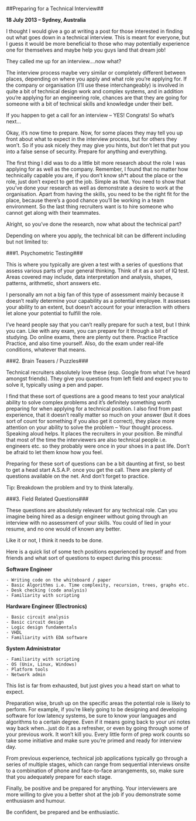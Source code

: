 ##Preparing for a Technical Interview##

**18 July 2013 – Sydney, Australia**

I thought I would give a go at writing a post for those interested in finding out what goes down in a technical interview. This is meant for everyone, but I guess it would be more beneficial to those who may potentially experience one for themselves and maybe help you guys land that dream job!

They called me up for an interview….now what?

The interview process maybe very similar or completely different between places, depending on where you apply and what role you’re applying for. If the company or organisation (I’ll use these interchangeably) is involved in quite a bit of technical design work and complex systems, and in addition you’re applying for an engineering role, chances are that they are going for someone with a bit of technical skills and knowledge under their belt.

If you happen to get a call for an interview – YES! Congrats! So what’s next…

Okay, it’s now time to prepare. Now, for some places they may tell you up front about what to expect in the interview process, but for others they won’t. So if you ask nicely they may give you hints, but don’t let that put you into a false sense of security. Prepare for anything and everything.

The first thing I did was to do a little bit more research about the role I was applying for as well as the company. Remember, I found that no matter how technically capable you are, if you don’t know sh*t about the place or the role, just don’t expect to get the job. Simple as that. You need to show that you’ve done your research as well as demonstrate a desire to work at the organisation. Apart from having the skills, you need to be the right fit for the place, because there’s a good chance you’ll be working in a team environment. So the last thing recruiters want is to hire someone who cannot get along with their teammates.

Alright, so you’ve done the research, now what about the technical part?

Depending on where you apply, the technical bit can be different including but not limited to:

###1. Psychometric Testing###

This is where you typically are given a test with a series of questions that assess various parts of your general thinking. Think of it as a sort of IQ test. Areas covered may include, data interpretation and analysis, shapes, patterns, arithmetic, short answers etc.

I personally am not a big fan of this type of assessment mainly because it doesn’t really determine your capability as a potential employee. It assesses your ability to an extent, but doesn’t account for your interaction with others let alone your potential to fulfill the role.

I’ve heard people say that you can’t really prepare for such a test, but I think you can. Like with any exam, you can prepare for it through a bit of studying. Do online exams, there are plenty out there. Practice Practice Practice, and also time yourself. Also, do the exam under real-life conditions, whatever that means.

###2. Brain Teasers / Puzzles###

Technical recruiters absolutely love these (esp. Google from what I’ve heard amongst friends). They give you questions from left field and expect you to solve it, typically using a pen and paper.

I find that these sort of questions are a good means to test your analytical ability to solve complex problems and it’s definitely something worth preparing for when applying for a technical position. I also find from past experience, that it doesn’t really matter so much on your answer (but it does sort of count for something if you also get it correct), they place more attention on your ability to solve the problem – Your thought process. Speaking aloud helps. It places the recruiters in your position. Be mindful that most of the time the interviewers are also technical people i.e. engineers etc. so they probably were once in your shoes in a past life. Don’t be afraid to let them know how you feel.

Preparing for these sort of questions can be a bit daunting at first, so best to get a head start A.S.A.P. once you get the call. There are plenty of questions available on the net. And don’t forget to practice.

Tip: Breakdown the problem and try to think laterally.

###3. Field Related Questions###

These questions are absolutely relevant for any technical role. Can you imagine being hired as a design engineer without going through an interview with no assessment of your skills. You could of lied in your resume, and no one would of known any better.

Like it or not, I think it needs to be done.

Here is a quick list of some tech positions experienced by myself and from friends and what sort of questions to expect during this process:

**Software Engineer**

    - Writing code on the whiteboard / paper
    - Basic Algorithms i.e. Time complexity, recursion, trees, graphs etc.
    - Desk checking (code analysis)
    - Familiarity with scripting
    
**Hardware Engineer (Electronics)**

    - Basic circuit analysis
    - Basic circuit design
    - Logic design fundamentals
    - VHDL
    - Familiarity with EDA software

**System Administrator**

    - Familiarity with scripting
    - OS (Unix, Linux, Windows)
    - Platform tools
    - Network admin

This list is far from exhausted, but just gives you a head start on what to expect.

Preparation wise, brush up on the specific areas the potential role is likely to perform. For example, if you’re likely going to be designing and developing software for low latency systems, be sure to know your languages and algorithms to a certain degree. Even if it means going back to your uni notes way back when…just do it as a refresher, or even by going through some of your previous work. It won’t kill you. Every little form of prep work counts so take some initiative and make sure you’re primed and ready for interview day.

From previous experience, technical job applications typically go through a series of multiple stages, which can range from sequential interviews onsite to a combination of phone and face-to-face arrangements, so, make sure that you adequately prepare for each stage.

Finally, be positive and be prepared for anything. Your interviewers are more willing to give you a better shot at the job if you demonstrate some enthusiasm and humour.

Be confident, be prepared and be enthusiastic.
